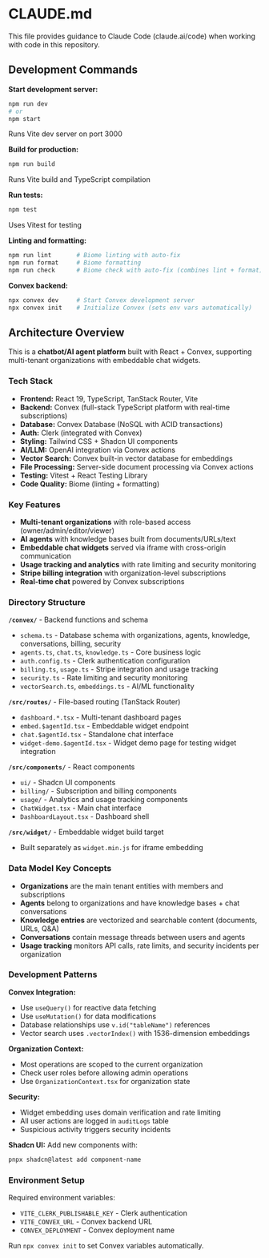 # CLAUDE.md

This file provides guidance to Claude Code (claude.ai/code) when working with code in this repository.

## Development Commands

**Start development server:**
```bash
npm run dev
# or
npm start
```
Runs Vite dev server on port 3000

**Build for production:**
```bash
npm run build
```
Runs Vite build and TypeScript compilation

**Run tests:**
```bash
npm test
```
Uses Vitest for testing

**Linting and formatting:**
```bash
npm run lint       # Biome linting with auto-fix
npm run format     # Biome formatting
npm run check      # Biome check with auto-fix (combines lint + format)
```

**Convex backend:**
```bash
npx convex dev     # Start Convex development server
npx convex init    # Initialize Convex (sets env vars automatically)
```

## Architecture Overview

This is a **chatbot/AI agent platform** built with React + Convex, supporting multi-tenant organizations with embeddable chat widgets.

### Tech Stack
- **Frontend:** React 19, TypeScript, TanStack Router, Vite
- **Backend:** Convex (full-stack TypeScript platform with real-time subscriptions)
- **Database:** Convex Database (NoSQL with ACID transactions)
- **Auth:** Clerk (integrated with Convex)
- **Styling:** Tailwind CSS + Shadcn UI components
- **AI/LLM:** OpenAI integration via Convex actions
- **Vector Search:** Convex built-in vector database for embeddings
- **File Processing:** Server-side document processing via Convex actions
- **Testing:** Vitest + React Testing Library
- **Code Quality:** Biome (linting + formatting)

### Key Features
- **Multi-tenant organizations** with role-based access (owner/admin/editor/viewer)
- **AI agents** with knowledge bases built from documents/URLs/text
- **Embeddable chat widgets** served via iframe with cross-origin communication
- **Usage tracking and analytics** with rate limiting and security monitoring
- **Stripe billing integration** with organization-level subscriptions
- **Real-time chat** powered by Convex subscriptions

### Directory Structure

**`/convex/`** - Backend functions and schema
- `schema.ts` - Database schema with organizations, agents, knowledge, conversations, billing, security
- `agents.ts`, `chat.ts`, `knowledge.ts` - Core business logic
- `auth.config.ts` - Clerk authentication configuration
- `billing.ts`, `usage.ts` - Stripe integration and usage tracking
- `security.ts` - Rate limiting and security monitoring
- `vectorSearch.ts`, `embeddings.ts` - AI/ML functionality

**`/src/routes/`** - File-based routing (TanStack Router)
- `dashboard.*.tsx` - Multi-tenant dashboard pages
- `embed.$agentId.tsx` - Embeddable widget endpoint
- `chat.$agentId.tsx` - Standalone chat interface
- `widget-demo.$agentId.tsx` - Widget demo page for testing widget integration

**`/src/components/`** - React components
- `ui/` - Shadcn UI components
- `billing/` - Subscription and billing components
- `usage/` - Analytics and usage tracking components
- `ChatWidget.tsx` - Main chat interface
- `DashboardLayout.tsx` - Dashboard shell

**`/src/widget/`** - Embeddable widget build target
- Built separately as `widget.min.js` for iframe embedding

### Data Model Key Concepts

- **Organizations** are the main tenant entities with members and subscriptions
- **Agents** belong to organizations and have knowledge bases + chat conversations
- **Knowledge entries** are vectorized and searchable content (documents, URLs, Q&A)
- **Conversations** contain message threads between users and agents
- **Usage tracking** monitors API calls, rate limits, and security incidents per organization

### Development Patterns

**Convex Integration:**
- Use `useQuery()` for reactive data fetching
- Use `useMutation()` for data modifications
- Database relationships use `v.id("tableName")` references
- Vector search uses `.vectorIndex()` with 1536-dimension embeddings

**Organization Context:**
- Most operations are scoped to the current organization
- Check user roles before allowing admin operations
- Use `OrganizationContext.tsx` for organization state

**Security:**
- Widget embedding uses domain verification and rate limiting
- All user actions are logged in `auditLogs` table
- Suspicious activity triggers security incidents

**Shadcn UI:**
Add new components with:
```bash
pnpx shadcn@latest add component-name
```

### Environment Setup

Required environment variables:
- `VITE_CLERK_PUBLISHABLE_KEY` - Clerk authentication
- `VITE_CONVEX_URL` - Convex backend URL  
- `CONVEX_DEPLOYMENT` - Convex deployment name

Run `npx convex init` to set Convex variables automatically.